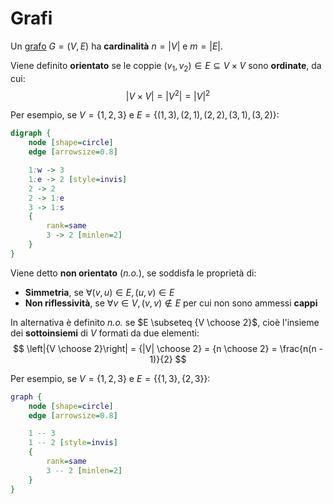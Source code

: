 # Grafi

Un [grafo](../../ct0435/06/README.md) $G = (V, E)$ ha **cardinalità** $n = |V|$ e $m = |E|$.

Viene definito **orientato** se le coppie $(v_1, v_2) \in E \subseteq V \times V$ sono **ordinate**, da cui:
$$
|V \times V| = |V^2| = |V|^2
$$

Per esempio, se $V = \{1, 2, 3\}$ e $E = \{(1, 3), (2, 1), (2, 2), (3, 1), (3, 2)\}$:
```dot process
digraph {
	node [shape=circle]
	edge [arrowsize=0.8]

	1:w -> 3
	1:e -> 2 [style=invis]
	2 -> 2
	2 -> 1:e
	3 -> 1:s
	{
		rank=same
		3 -> 2 [minlen=2]
	}
}
```

Viene detto **non orientato** (_n.o._), se soddisfa le proprietà di:
- **Simmetria**, se $\forall (v, u) \in E, (u, v) \in E$
- **Non riflessività**, se $\forall v \in V, (v, v) \not\in E$ per cui non sono ammessi **cappi**

In alternativa è definito _n.o._ se $E \subseteq {V \choose 2}$, cioè l'insieme dei **sottoinsiemi** di $V$ formati da due elementi:
$$
\left|{V \choose 2}\right| = {|V| \choose 2} = {n \choose 2} = \frac{n(n - 1)}{2}
$$

Per esempio, se $V = \{1, 2, 3\}$ e $E = \{\{1, 3\}, \{2, 3\}\}$:
```dot process
graph {
	node [shape=circle]
	edge [arrowsize=0.8]

	1 -- 3
	1 -- 2 [style=invis]
	{
		rank=same
		3 -- 2 [minlen=2]
	}
}
```
